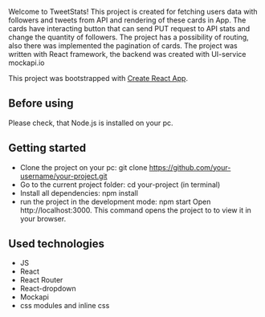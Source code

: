 Welcome to TweetStats! This project is created for fetching users data with followers and tweets from API and rendering of these cards in App. The cards have interacting button that can send PUT request to API stats and change the quantity of followers. The project has a possibility of routing, also there was implemented the pagination of cards.  The project was written with React framework, the backend was created with UI-service mockapi.io

This project was bootstrapped with [Create React App](https://github.com/facebook/create-react-app).

## Before using

Please check, that Node.js is installed on your pc.

## Getting started

- Clone the project on your pc: git clone https://github.com/your-username/your-project.git
- Go to the current project folder: cd your-project (in terminal)
- Install all dependencies: npm install
- run the project in the development mode: npm start
Open http://localhost:3000. This command opens the project to to view it in your browser.

## Used technologies

- JS
- React
- React Router
- React-dropdown
- Mockapi
- css modules and inline css